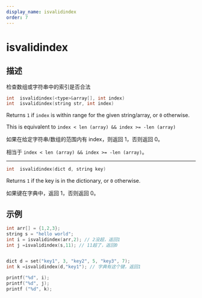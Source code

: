 ```yaml
---
display_name: isvalidindex
order: 7
---
```


# isvalidindex

## 描述

检查数组或字符串中的索引是否合法

```c
int  isvalidindex(<type>&array[], int index)
int  isvalidindex(string str, int index)
```

Returns `1` if `index` is within range for the given string/array, or `0`
otherwise.

This is equivalent to `index < len (array) && index >= -len (array)`

如果在给定字符串/数组的范围内有 index，则返回 1，否则返回 0。

相当于 `index < len (array) && index >= -len (array)`。

---

```c
int  isvalidindex(dict d, string key)
```

Returns `1` if the key is in the dictionary, or `0` otherwise.

如果键在字典中，返回 1，否则返回 0。

## 示例

```c
int arr[] = {1,2,3};
string s = "hello world";
int i = isvalidindex(arr,2); // 2没超，返回1
int j =isvalidindex(s,11); // 11超了，返回0


dict d = set("key1", 3, "key2", 5, "key3", 7);
int k =isvalidindex(d,"key1"); // 字典有这个键，返回1

printf("%d", i);
printf("%d", j);
printf ("%d", k);
```
